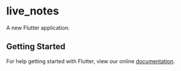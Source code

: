 # live_notes

A new Flutter application.

## Getting Started

For help getting started with Flutter, view our online
[documentation](https://flutter.io/).
